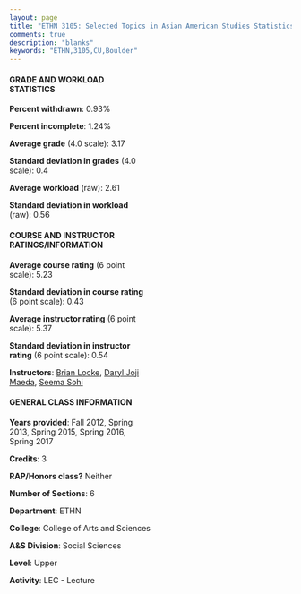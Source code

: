 ```yaml
---
layout: page
title: "ETHN 3105: Selected Topics in Asian American Studies Statistics"
comments: true
description: "blanks"
keywords: "ETHN,3105,CU,Boulder"
---
```

<head>
<script src="https://ajax.googleapis.com/ajax/libs/jquery/2.1.3/jquery.min.js"></script>
<script src="https://dl.dropboxusercontent.com/s/pc42nxpaw1ea4o9/highcharts.js?dl=0"></script>
<!-- <script src="../assets/js/highcharts.js"></script> -->
<style type="text/css">@font-face {
	font-family: "Bebas Neue";
	src: url(https://www.filehosting.org/file/details/544349/BebasNeue Regular.otf) format("opentype");
	}
	h1.Bebas { 
		font-family: "Bebas Neue", Verdana, Tahoma;
	}
</style>
</head>
<body>
	<div id="container" style="float: right; width: 45%; height: 88%; margin-left: 2.5%; margin-right: 2.5%;"></div>
	<script language="JavaScript">
		$(document).ready(function() {
		var chart = {type: 'column'};
		var title = {text: 'Grade Distribution'};
		var xAxis = {categories: ['A','B','C','D','F'],crosshair: true};
		var yAxis = {min: 0,title: {text: 'Percentage'}};
		var tooltip = {headerFormat: '<center><b><span style="font-size:20px">{point.key}</span></b></center>',
		               pointFormat: '<td style="padding:0"><b>{point.y:.1f}%</b></td>',
		               footerFormat: '</table>',shared: true,useHTML: true};
		var plotOptions = {column: {pointPadding: 0.0,borderWidth: 0}};  
		var credits = {enabled: false};var series= [{name: 'Percent',data: [41.86,39.24,17.33,0.98,0.6,]}];
		var json = {};
		json.chart = chart;
		json.title = title;
		json.tooltip = tooltip;
		json.xAxis = xAxis;
		json.yAxis = yAxis;  
		json.series = series;
		json.plotOptions = plotOptions;  
		json.credits = credits;
		$('#container').highcharts(json);
	});
	</script>
</body>
			   
#### GRADE AND WORKLOAD STATISTICS

**Percent withdrawn**: 0.93%

**Percent incomplete**: 1.24%

**Average grade** (4.0 scale): 3.17

**Standard deviation in grades** (4.0 scale): 0.4

**Average workload** (raw): 2.61

**Standard deviation in workload** (raw): 0.56

#### COURSE AND INSTRUCTOR RATINGS/INFORMATION

**Average course rating** (6 point scale): 5.23

**Standard deviation in course rating** (6 point scale): 0.43

**Average instructor rating** (6 point scale): 5.37

**Standard deviation in instructor rating** (6 point scale): 0.54

**Instructors**: <a href='../../instructors/Brian_Locke'>Brian Locke</a>, <a href='../../instructors/Daryl_Joji_Maeda'>Daryl Joji Maeda</a>, <a href='../../instructors/Seema_Sohi'>Seema Sohi</a>

#### GENERAL CLASS INFORMATION

**Years provided**: Fall 2012, Spring 2013, Spring 2015, Spring 2016, Spring 2017

**Credits**: 3

**RAP/Honors class?** Neither

**Number of Sections**: 6

**Department**: ETHN

**College**: College of Arts and Sciences

**A&S Division**: Social Sciences

**Level**: Upper

**Activity**: LEC - Lecture
